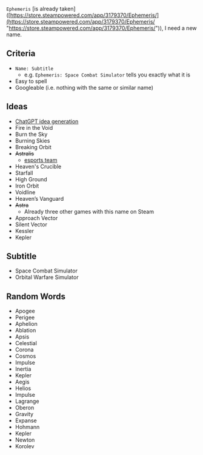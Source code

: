 `Ephemeris` [is already taken]([https://store.steampowered.com/app/3179370/Ephemeris/](https://store.steampowered.com/app/3179370/Ephemeris/ "https://store.steampowered.com/app/3179370/Ephemeris/")), I need a new name.

## Criteria
- `Name: Subtitle`
	- e.g. `Ephemeris: Space Combat Simulator` tells you exactly what it is
- Easy to spell
- Googleable (i.e. nothing with the same or similar name)

## Ideas
- [ChatGPT idea generation](https://chatgpt.com/c/677ef771-faa4-8012-9b47-613035ebbcf9)
- Fire in the Void
- Burn the Sky
- Burning Skies
- Breaking Orbit
- ~~Astralis~~
	- [esports team](https://en.wikipedia.org/wiki/Astralis)
- Heaven's Crucible
- Starfall
- High Ground
- Iron Orbit
- Voidline
- Heaven’s Vanguard
- ~~Astra~~
	- Already three other games with this name on Steam
- Approach Vector
- Silent Vector
- Kessler
- Kepler
## Subtitle
- Space Combat Simulator
- Orbital Warfare Simulator

## Random Words
- Apogee
- Perigee
- Aphelion
- Ablation
- Apsis
- Celestial
- Corona
- Cosmos
- Impulse
- Inertia
- Kepler
- Aegis
- Helios
- Impulse
- Lagrange
- Oberon
- Gravity
- Expanse
- Hohmann
- Kepler
- Newton
- Korolev